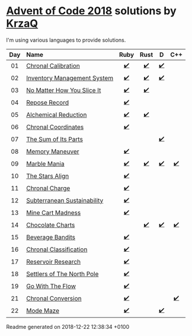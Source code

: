 [Advent of Code 2018](https://adventofcode.com) solutions by [KrzaQ][kq]
========================

I'm using various languages to provide solutions.

| Day | Name | Ruby | Rust | D | C++ |
|:---:|:---|:---:|:---:|:---:|:---:|
| 01 | [Chronal Calibration][day01] | [:heavy_check_mark:](solutions/day01/main.rb) | [:heavy_check_mark:](solutions/day01/rust/src/main.rs) | [:heavy_check_mark:](solutions/day01/main.d) |  |
| 02 | [Inventory Management System][day02] | [:heavy_check_mark:](solutions/day02/main.rb) | [:heavy_check_mark:](solutions/day02/rust/src/main.rs) | [:heavy_check_mark:](solutions/day02/dlang/source/main.d) |  |
| 03 | [No Matter How You Slice It][day03] | [:heavy_check_mark:](solutions/day03/main.rb) | [:heavy_check_mark:](solutions/day03/rust/src/main.rs) |  |  |
| 04 | [Repose Record][day04] | [:heavy_check_mark:](solutions/day04/main.rb) |  |  |  |
| 05 | [Alchemical Reduction][day05] | [:heavy_check_mark:](solutions/day05/main.rb) | [:heavy_check_mark:](solutions/day05/rust/src/main.rs) |  |  |
| 06 | [Chronal Coordinates][day06] | [:heavy_check_mark:](solutions/day06/main.rb) |  |  |  |
| 07 | [The Sum of Its Parts][day07] |  |  | [:heavy_check_mark:](solutions/day07/main.d) |  |
| 08 | [Memory Maneuver][day08] | [:heavy_check_mark:](solutions/day08/main.rb) |  |  |  |
| 09 | [Marble Mania][day09] | [:heavy_check_mark:](solutions/day09/main.rb) | [:heavy_check_mark:](solutions/day09/rust/src/main.rs) | [:heavy_check_mark:](solutions/day09/main.d) | [:heavy_check_mark:](solutions/day09/main.cpp) |
| 10 | [The Stars Align][day10] | [:heavy_check_mark:](solutions/day10/main.rb) |  |  |  |
| 11 | [Chronal Charge][day11] | [:heavy_check_mark:](solutions/day11/main.rb) |  |  |  |
| 12 | [Subterranean Sustainability][day12] | [:heavy_check_mark:](solutions/day12/main.rb) |  |  |  |
| 13 | [Mine Cart Madness][day13] | [:heavy_check_mark:](solutions/day13/main.rb) |  |  |  |
| 14 | [Chocolate Charts][day14] |  | [:heavy_check_mark:](solutions/day14/rust/src/main.rs) | [:heavy_check_mark:](solutions/day14/main.d) | [:heavy_check_mark:](solutions/day14/main.cpp) |
| 15 | [Beverage Bandits][day15] | [:heavy_check_mark:](solutions/day15/main.rb) |  |  |  |
| 16 | [Chronal Classification][day16] | [:heavy_check_mark:](solutions/day16/main.rb) |  |  |  |
| 17 | [Reservoir Research][day17] | [:heavy_check_mark:](solutions/day17/main.rb) |  |  |  |
| 18 | [Settlers of The North Pole][day18] | [:heavy_check_mark:](solutions/day18/main.rb) |  |  |  |
| 19 | [Go With The Flow][day19] | [:heavy_check_mark:](solutions/day19/main.rb) |  |  |  |
| 21 | [Chronal Conversion][day21] | [:heavy_check_mark:](solutions/day21/main.rb) |  |  | [:heavy_check_mark:](solutions/day21/machine.cpp) |
| 22 | [Mode Maze][day22] | [:heavy_check_mark:](solutions/day22/main.rb) |  | [:heavy_check_mark:](solutions/day22/main.d) |  |

[day01]: https://adventofcode.com/2018/day/1
[day02]: https://adventofcode.com/2018/day/2
[day03]: https://adventofcode.com/2018/day/3
[day04]: https://adventofcode.com/2018/day/4
[day05]: https://adventofcode.com/2018/day/5
[day06]: https://adventofcode.com/2018/day/6
[day07]: https://adventofcode.com/2018/day/7
[day08]: https://adventofcode.com/2018/day/8
[day09]: https://adventofcode.com/2018/day/9
[day10]: https://adventofcode.com/2018/day/10
[day11]: https://adventofcode.com/2018/day/11
[day12]: https://adventofcode.com/2018/day/12
[day13]: https://adventofcode.com/2018/day/13
[day14]: https://adventofcode.com/2018/day/14
[day15]: https://adventofcode.com/2018/day/15
[day16]: https://adventofcode.com/2018/day/16
[day17]: https://adventofcode.com/2018/day/17
[day18]: https://adventofcode.com/2018/day/18
[day19]: https://adventofcode.com/2018/day/19
[day21]: https://adventofcode.com/2018/day/21
[day22]: https://adventofcode.com/2018/day/22

[kq]: https://dev.krzaq.cc

Readme generated on 2018-12-22 12:38:34 +0100
